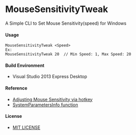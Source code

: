 # MouseSensitivityTweak

A Simple CLI to Set Mouse Sensitivity(speed) for Windows

#### Usage

    MouseSensitivityTweak <Speed>
    Ex:
    MouseSensitivityTweak 20  // Min Speed: 1, Max Speed: 20

#### Build Environment
* Visual Studio 2013 Express Desktop

#### Reference
* [Adjusting Mouse Sensitivity via hotkey](http://www.autohotkey.com/board/topic/13531-adjusting-mouse-sensitivity-via-hotkey/)
* [SystemParametersInfo function](https://msdn.microsoft.com/en-us/library/windows/desktop/ms724947(v=vs.85).aspx)

#### License
* [MIT LICENSE](./LICENSE)